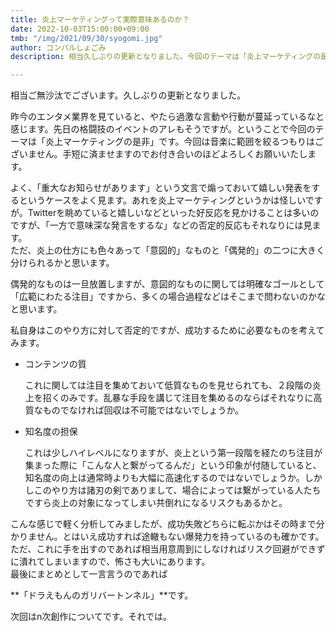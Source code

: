 ```yaml
---
title: 炎上マーケティングって実際意味あるのか？
date: 2022-10-03T15:00:00+09:00
tmb: "/img/2021/09/30/syogomi.jpg"
author: コンパルしょごみ
description: 相当久しぶりの更新となりました。今回のテーマは「炎上マーケティングの是非」です。よければお付き合いくださいませ。

---
```

相当ご無沙汰でございます。久しぶりの更新となりました。

昨今のエンタメ業界を見ていると、やたら過激な言動や行動が蔓延っているなと感じます。先日の格闘技のイベントのアレもそうですが。ということで今回のテーマは「炎上マーケティングの是非」です。今回は音楽に範囲を絞るつもりはございません。手短に済ませますのでお付き合いのほどよろしくお願いいたします。

よく、「重大なお知らせがあります」という文言で煽っておいて嬉しい発表をするというケースをよく見ます。あれを炎上マーケティングというかは怪しいですが。Twitterを眺めていると嬉しいなどといった好反応を見かけることは多いのですが、「一方で意味深な発言をするな」などの否定的反応もそれなりには見ます。  
ただ、炎上の仕方にも色々あって「意図的」なものと「偶発的」の二つに大きく分けられるかと思います。

偶発的なものは一旦放置しますが、意図的なものに関しては明確なゴールとして「広範にわたる注目」ですから、多くの場合過程などはそこまで問わないのかなと思います。

私自身はこのやり方に対して否定的ですが、成功するために必要なものを考えてみます。

* コンテンツの質

  これに関しては注目を集めておいて低質なものを見せられても、２段階の炎上を招くのみです。乱暴な手段を講じて注目を集めるのならばそれなりに高質なものでなければ回収は不可能ではないでしょうか。
* 知名度の担保

  これは少しハイレベルになりますが、炎上という第一段階を経たのち注目が集まった際に「こんな人と繋がってるんだ」という印象が付随していると、知名度の向上は通常時よりも大幅に高速化するのではないでしょうか。しかしこのやり方は諸刃の剣でありまして、場合によっては繋がっている人たちですら炎上の対象になってしまい共倒れになるリスクもあるかと。

こんな感じで軽く分析してみましたが、成功失敗どちらに転ぶかはその時まで分かりません。とはいえ成功すれば途轍もない爆発力を持っているのも確かです。ただ、これに手を出すのであれば相当用意周到にしなければリスク回避ができずに潰れてしまいますので、怖さも大いにあります。  
最後にまとめとして一言言うのであれば

**「ドラえもんのガリバートンネル」**です。

次回はn次創作についてです。それでは。
